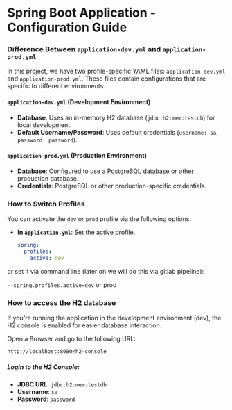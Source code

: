 # Spring Boot Application - Configuration Guide

### Difference Between `application-dev.yml` and `application-prod.yml`

In this project, we have two profile-specific YAML files: `application-dev.yml` and `application-prod.yml`. These files contain configurations that are specific to different environments.

#### `application-dev.yml` (Development Environment)
- **Database**: Uses an in-memory H2 database (`jdbc:h2:mem:testdb`) for local development.
- **Default Username/Password**: Uses default credentials (`username: sa`, `password: password`).

#### `application-prod.yml` (Production Environment)
- **Database**: Configured to use a PostgreSQL database or other production database.
- **Credentials**: PostgreSQL or other production-specific credentials.

### How to Switch Profiles
You can activate the `dev` or `prod` profile via the following options:
- **In `application.yml`**: Set the active profile.
  ```yaml
  spring:
    profiles:
      active: dev

or set it via command line (later on we will do this via gitlab pipeline):

`--spring.profiles.active=dev` or prod

### How to access the H2 database

If you're running the application in the development environment (dev), the H2 console is enabled for easier database interaction.

Open a Browser and go to the following URL:

`http://localhost:8080/h2-console`

##### Login to the H2 Console:

- **JDBC URL**: `jdbc:h2:mem:testdb`
- **Username**: `sa`
- **Password**: `password`
